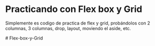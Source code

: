 # Practicando con Flex box y Grid

<p>Simplemente es codigo de practica de flex y grid, probándolos con 2 columnas, 3 columnas, drop, layout, moviendo el aside, etc.</p># Flex-box-y-Grid
